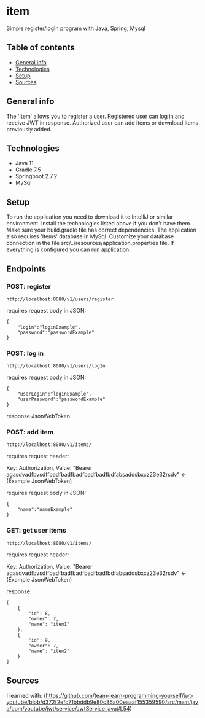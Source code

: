# item
Simple register/logIn program with Java, Spring, Mysql

## Table of contents
* [General info](#general-info)
* [Technologies](#technologies)
* [Setup](#setup)
* [Sources](#sources)

## General info

The 'Item' allows you to register a user. 
Registered user can log in and receive JWT in response.
Authorized user can add items or download items previously added.

## Technologies
* Java 11
* Gradle 7.5
* Springboot 2.7.2
* MySql

## Setup

To run the application you need to download it to IntelliJ or similar environment.
Install the technologies listed above if you don't have them. 
Make sure your build.gradle file has correct dependencies.
The application also requires 'Items' database in MySql. 
Customize your database connection in the file src/../resources/application.properties file.
If everything is configured you can run application.

## Endpoints
### POST: register 
``` http://localhost:8080/v1/users/register ```

requires request body in JSON:
```
{
    "login":"loginExample",
    "password":"passwordExample"
}
```

### POST: log in 
``` http://localhost:8080/v1/users/logIn ``` 

requires request body in JSON:
```
{
    "userLogin":"loginExample",
    "userPassword":"passwordExample"
}
```
response JsonWebToken

### POST: add item
``` http://localhost:8080/v1/items/ ```

requires request header:

Key: Authorization, Value: "Bearer  agasdvadfbvsdffbadfbadfbadfbadfbadfbdfabsaddsbxcz23e32rsdv"  <-(Example JsonWebToken)

requires request body in JSON:
```
{
    "name":"nameExample"
}
```

### GET: get user items
``` http://localhost:8080/v1/items/ ```

requires request header:

Key: Authorization, Value: "Bearer  agasdvadfbvsdffbadfbadfbadfbadfbadfbdfabsaddsbxcz23e32rsdv"  <-(Example JsonWebToken)

response:
```
[
    {
        "id": 8,
        "owner": 7,
        "name": "item1"
    },
    {
        "id": 9,
        "owner": 7,
        "name": "item2"
    }
]
```
## Sources
I learned with:
(https://github.com/team-learn-programming-yourself/jwt-youtube/blob/d372f2efc71bbddb9e80c36a00eaaaf155359590/src/main/java/com/youtube/jwt/service/JwtService.java#L54)












